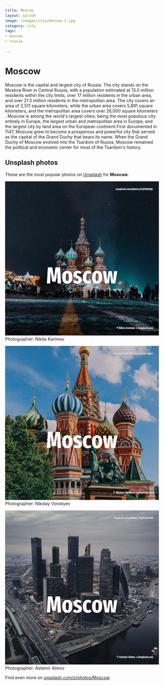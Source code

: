 ```yaml
---
title: Moscow
layout: splash
image: /images/city/moscow.1.jpg
category: city
tags:
- moscow
- russia

---
```

# Moscow

Moscow  is the capital and largest city of Russia. The city stands on the Moskva River in Central Russia, with a population estimated at 13.0 million  residents within the city limits, over 17 million residents in the urban area, and over 21.5  million residents in the metropolitan area. The city covers an area of 2,511 square kilometers, while the urban area covers 5,891 square  kilometers, and the metropolitan area covers over 26,000 square kilometers . Moscow is among the world's largest cities; being the most populous city entirely in Europe, the  largest urban and metropolitan area in Europe, and the largest city by land area on the European  continent.First documented in 1147, Moscow grew to become a prosperous and powerful city that  served as the capital of the Grand Duchy that bears its name. When the Grand Duchy of Moscow evolved into the Tsardom of Russia, Moscow remained the political  and economic center for most of the Tsardom's history. 

 
## Unsplash photos
These are the most popular photos on [Unsplash](https://unsplash.com) for **Moscow**.
 
![Moscow](/images/city/moscow.1.jpg)
Photographer:  Nikita Karimov
 
![Moscow](/images/city/moscow.2.jpg)
Photographer:  Nikolay Vorobyev
 
![Moscow](/images/city/moscow.3.jpg)
Photographer:  Astemir Almov
 
Find even more on [unsplash.com/s/photos/Moscow](https://unsplash.com/s/photos/Moscow)
 
